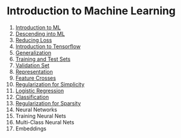 <!-- TODO: Auto-generate this file when documents are generated! -->

# Introduction to Machine Learning

1. [Introduction to ML](https://github.com/joshiayush/ai/blob/master/docs/ml/Introduction-to-ML.md)
2. [Descending into ML](https://github.com/joshiayush/ai/blob/master/docs/ml/Descending-into-ML.md)
3. [Reducing Loss](https://github.com/joshiayush/ai/blob/master/docs/ml/Reducing-Loss.md)
4. [Introduction to Tensorflow](https://github.com/joshiayush/ai/blob/master/docs/ml/Introduction-to-TensorFlow.md)
5. [Generalization](https://github.com/joshiayush/ai/blob/master/docs/ml/Generalization.md)
6. [Training and Test Sets](https://github.com/joshiayush/ai/blob/master/docs/ml/Training-and-Test-Sets.md)
7. [Validation Set](https://github.com/joshiayush/ai/blob/master/docs/ml/Validation-Set.md)
8. [Representation](https://github.com/joshiayush/ai/blob/master/docs/ml/Representation.md)
9. [Feature Crosses](https://github.com/joshiayush/ai/blob/master/docs/ml/Feature-Crosses.md)
10. [Regularization for Simplicity](https://github.com/joshiayush/ai/blob/master/docs/ml/Regularization-for-Simplicity.md)
11. [Logistic Regression](https://github.com/joshiayush/ai/blob/master/docs/ml/Logistic-Regression.md)
12. [Classification](https://github.com/joshiayush/ai/blob/master/docs/ml/Classification.md)
13. [Regularization for Sparsity](https://github.com/joshiayush/ai/blob/master/docs/ml/Regularization-for-Sparsity.md)
14. Neural Networks
15. Training Neural Nets
16. Multi-Class Neural Nets
17. Embeddings